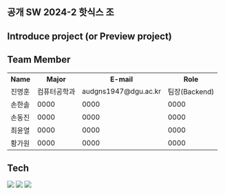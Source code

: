 ## 공개 SW 2024-2 핫식스 조 
<h2>Introduce project (or Preview project)</h2>

<h2>Team Member</h2>
  <table>
    <tr>
      <th scope=col>Name</th>
      <th scope=col>Major</th>
      <th scope=col>E-mail</th>
      <th scope=col>Role</th>
    </tr>
    <tr>
      <td>진명훈</td>
      <td>컴퓨터공학과</td>
      <td>audgns1947@dgu.ac.kr</td>
      <td>팀장(Backend)</td>
    </tr>
    <tr>
      <td>손한솔</td>
      <td>0000</td>
      <td>0000</td>
      <td>0000</td>
    </tr>
    <tr>
      <td>손동진</td>
      <td>0000</td>
      <td>0000</td>
      <td>0000</td>
    </tr>
    <tr>
      <td>최윤열</td>
      <td>0000</td>
      <td>0000</td>
      <td>0000</td>
    </tr>
    <tr>
      <td>황가원</td>
      <td>0000</td>
      <td>0000</td>
      <td>0000</td>
    </tr>
  </table>

<h2>Tech</h2>

<img src="https://img.shields.io/badge/Github-000000?style=flat-square&logo=github&logoColor=white"/> <img src="https://img.shields.io/badge/SpringBoot-98dd6d?style=flat-square&logo=SpringBoot&logoColor=white"/> <img src="https://img.shields.io/badge/React-ff0101?style=flat-square&logo=React&logoColor=white"/>



